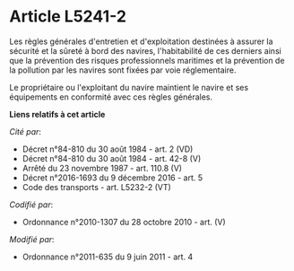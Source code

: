 # Article L5241-2

Les règles générales d'entretien et d'exploitation destinées à assurer la sécurité et la sûreté à bord des navires,
l'habitabilité de ces derniers ainsi que la prévention des risques professionnels maritimes et la prévention de la pollution
par les navires sont fixées par voie réglementaire.

Le propriétaire ou l'exploitant du navire maintient le navire et ses équipements en conformité avec ces règles générales.

**Liens relatifs à cet article**

_Cité par_:

  - Décret n°84-810 du 30 août 1984 - art. 2 (VD)
  - Décret n°84-810 du 30 août 1984 - art. 42-8 (V)
  - Arrêté du 23 novembre 1987 - art. 110.8 (V)
  - Décret n°2016-1693 du 9 décembre 2016 - art. 5
  - Code des transports - art. L5232-2 (VT)

_Codifié par_:

  - Ordonnance n°2010-1307 du 28 octobre 2010 - art. (V)

_Modifié par_:

  - Ordonnance n°2011-635 du 9 juin 2011 - art. 4
